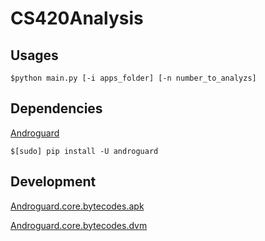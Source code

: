 # CS420Analysis

## Usages

```$python main.py [-i apps_folder] [-n number_to_analyzs]```

## Dependencies
[Androguard](https://github.com/androguard/androguard)

```$[sudo] pip install -U androguard```

## Development
[Androguard.core.bytecodes.apk](http://androguard.readthedocs.io/en/latest/api/androguard.core.bytecodes.html#module-androguard.core.bytecodes.apk)

[Androguard.core.bytecodes.dvm](http://androguard.readthedocs.io/en/latest/api/androguard.core.bytecodes.html#module-androguard.core.bytecodes.dvm)